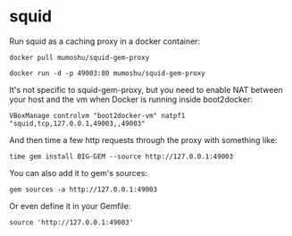 squid
=====

Run squid as a caching proxy in a docker container:

    docker pull mumoshu/squid-gem-proxy

    docker run -d -p 49003:80 mumoshu/squid-gem-proxy

It's not specific to squid-gem-proxy, but you need to enable NAT between your host and the vm when Docker is running inside boot2docker:

    VBoxManage controlvm "boot2docker-vm" natpf1 "squid,tcp,127.0.0.1,49003,,49003"

And then time a few http requests through the proxy with something like:

    time gem install BIG-GEM --source http://127.0.0.1:49003

You can also add it to gem's sources:

    gem sources -a http://127.0.0.1:49003

Or even define it in your Gemfile:

    source 'http://127.0.0.1:49003'